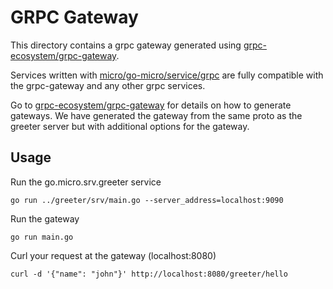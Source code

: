 # GRPC Gateway

This directory contains a grpc gateway generated using [grpc-ecosystem/grpc-gateway](https://github.com/grpc-ecosystem/grpc-gateway).

Services written with [micro/go-micro/service/grpc](https://github.com/micro/go-micro/service/grpc) are fully compatible with the grpc-gateway and any other 
grpc services.

Go to [grpc-ecosystem/grpc-gateway](https://github.com/grpc-ecosystem/grpc-gateway) for details on how to generate gateways. We 
have generated the gateway from the same proto as the greeter server but with additional options for the gateway.

## Usage

Run the go.micro.srv.greeter service

```
go run ../greeter/srv/main.go --server_address=localhost:9090
```

Run the gateway

```
go run main.go
```

Curl your request at the gateway (localhost:8080)

```
curl -d '{"name": "john"}' http://localhost:8080/greeter/hello
```
